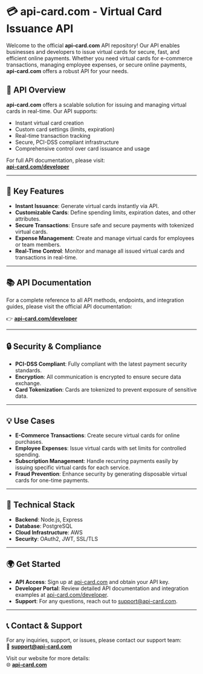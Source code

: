 # 💳 api-card.com - Virtual Card Issuance API

Welcome to the official **api-card.com** API repository! Our API enables businesses and developers to issue virtual cards for secure, fast, and efficient online payments. Whether you need virtual cards for e-commerce transactions, managing employee expenses, or secure online payments, **api-card.com** offers a robust API for your needs.

## 🔑 API Overview

**api-card.com** offers a scalable solution for issuing and managing virtual cards in real-time. Our API supports:
- Instant virtual card creation
- Custom card settings (limits, expiration)
- Real-time transaction tracking
- Secure, PCI-DSS compliant infrastructure
- Comprehensive control over card issuance and usage

For full API documentation, please visit:  
**[api-card.com/developer](https://api-card.com/developer)**

---

## 🌟 Key Features
- **Instant Issuance**: Generate virtual cards instantly via API.
- **Customizable Cards**: Define spending limits, expiration dates, and other attributes.
- **Secure Transactions**: Ensure safe and secure payments with tokenized virtual cards.
- **Expense Management**: Create and manage virtual cards for employees or team members.
- **Real-Time Control**: Monitor and manage all issued virtual cards and transactions in real-time.

---

## 📚 API Documentation

For a complete reference to all API methods, endpoints, and integration guides, please visit the official API documentation:

👉 **[api-card.com/developer](https://api-card.com/developer)**

---

## 🔒 Security & Compliance

- **PCI-DSS Compliant**: Fully compliant with the latest payment security standards.
- **Encryption**: All communication is encrypted to ensure secure data exchange.
- **Card Tokenization**: Cards are tokenized to prevent exposure of sensitive data.

---

## 💡 Use Cases

- **E-Commerce Transactions**: Create secure virtual cards for online purchases.
- **Employee Expenses**: Issue virtual cards with set limits for controlled spending.
- **Subscription Management**: Handle recurring payments easily by issuing specific virtual cards for each service.
- **Fraud Prevention**: Enhance security by generating disposable virtual cards for one-time payments.

---

## 🔧 Technical Stack

- **Backend**: Node.js, Express
- **Database**: PostgreSQL
- **Cloud Infrastructure**: AWS
- **Security**: OAuth2, JWT, SSL/TLS

---

## 🌍 Get Started

- **API Access**: Sign up at [api-card.com](https://api-card.com) and obtain your API key.
- **Developer Portal**: Review detailed API documentation and integration examples at [api-card.com/developer](https://api-card.com/developer).
- **Support**: For any questions, reach out to [support@api-card.com](mailto:support@api-card.com).

---

## 📞 Contact & Support

For any inquiries, support, or issues, please contact our support team:  
📧 **[support@api-card.com](mailto:support@api-card.com)**

Visit our website for more details:  
🌐 **[api-card.com](https://api-card.com)**
